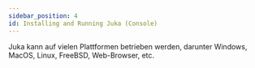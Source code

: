 ```yaml
---
sidebar_position: 4
id: Installing and Running Juka (Console)
---
```


Juka kann auf vielen Plattformen betrieben werden, darunter Windows, MacOS, Linux, FreeBSD, Web-Browser, etc.